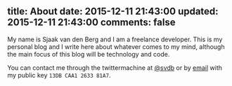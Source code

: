 title: About
date: 2015-12-11 21:43:00
updated: 2015-12-11 21:43:00
comments: false
---
My name is Sjaak van den Berg and I am a freelance developer. This is my personal blog and I write here about whatever comes to my mind, although the main focus of this blog will be technology and code.

You can contact me through the twittermachine at [@svdb](https://twitter.com/svdb '@svdb on Twitter') or by [email](&#109;&#97;&#105;&#108;&#116;&#111;&#58;&#109;&#97;&#105;&#108;&#64;&#115;&#118;&#100;&#98;&#46;&#99;&#111; '&#109;&#97;&#105;&#108;&#64;&#115;&#118;&#100;&#98;&#46;&#99;&#111;') with my public key `13DB CAA1 2633 81A7`.